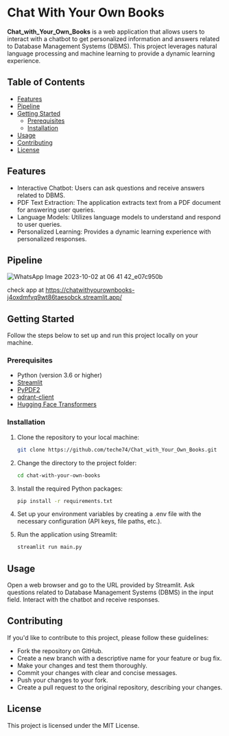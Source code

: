 # Chat With Your Own Books

**Chat_with_Your_Own_Books** is a web application that allows users to interact with a chatbot to get personalized information and answers related to Database Management Systems (DBMS). This project leverages natural language processing and machine learning to provide a dynamic learning experience.

## Table of Contents
- [Features](#features)
- [Pipeline](#pipeline)
- [Getting Started](#getting-started)
  - [Prerequisites](#prerequisites)
  - [Installation](#installation)
- [Usage](#usage)
- [Contributing](#contributing)
- [License](#license)

## Features

- Interactive Chatbot: Users can ask questions and receive answers related to DBMS.
- PDF Text Extraction: The application extracts text from a PDF document for answering user queries.
- Language Models: Utilizes language models to understand and respond to user queries.
- Personalized Learning: Provides a dynamic learning experience with personalized responses.


## Pipeline

![WhatsApp Image 2023-10-02 at 06 41 42_e07c950b](https://github.com/teche74/Chat_with_Your_Own_Books/assets/129526047/ea474a49-3758-4321-bdbb-325b52c6de28)


check app at https://chatwithyourownbooks-j4oxdmfvq9wt86taesobck.streamlit.app/

## Getting Started

Follow the steps below to set up and run this project locally on your machine.

### Prerequisites

- Python (version 3.6 or higher)
- [Streamlit](https://streamlit.io/)
- [PyPDF2](https://pypi.org/project/PyPDF2/)
- [qdrant-client](https://pypi.org/project/qdrant-client/)
- [Hugging Face Transformers](https://huggingface.co/transformers/)

### Installation

1. Clone the repository to your local machine:

   ```bash
   git clone https://github.com/teche74/Chat_with_Your_Own_Books.git

2. Change the directory to the project folder:
   ```bash
   cd chat-with-your-own-books

4. Install the required Python packages:
    ```bash
    pip install -r requirements.txt

5. Set up your environment variables by creating a .env file with the necessary configuration (API keys, file paths, etc.).

6. Run the application using Streamlit:
    ```bash
    streamlit run main.py

## Usage
Open a web browser and go to the URL provided by Streamlit.
Ask questions related to Database Management Systems (DBMS) in the input field.
Interact with the chatbot and receive responses.


## Contributing
If you'd like to contribute to this project, please follow these guidelines:

- Fork the repository on GitHub.
- Create a new branch with a descriptive name for your feature or bug fix.
- Make your changes and test them thoroughly.
- Commit your changes with clear and concise messages.
- Push your changes to your fork.
- Create a pull request to the original repository, describing your changes.


## License
This project is licensed under the MIT License.
